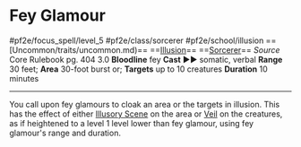 # Fey Glamour
#pf2e/focus_spell/level_5 #pf2e/class/sorcerer #pf2e/school/illusion 
==[Uncommon/traits/uncommon.md)== ==[Illusion](rules/traits/illusion.md)== ==[Sorcerer](rules/traits/sorcerer.md)==
*Source* Core Rulebook pg. 404 3.0
**Bloodline** fey
**Cast** ►► somatic, verbal
**Range** 30 feet; **Area** 30-foot burst or; **Targets** up to 10 creatures
**Duration** 10 minutes

---
You call upon fey glamours to cloak an area or the targets in illusion. This has the effect of either [Illusory Scene](../../Arcane_Tradition/Level%205/Illusory%20Scene.md) on the area or [Veil](../../Arcane_Tradition/Level%204/Veil.md) on the creatures, as if heightened to a level 1 level lower than fey glamour, using fey glamour's range and duration.